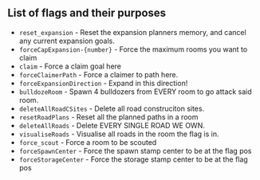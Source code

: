 ## List of flags and their purposes

- `reset_expansion` - Reset the expansion planners memory, and cancel any current expansion goals.
- `forceCapExpansion-{number}` - Force the maximum rooms you want to claim
- `claim` - Force a claim goal here
- `forceClaimerPath` - Force a claimer to path here.
- `forceExpansionDirection` - Expand in this direction!
- `bulldozeRoom` - Spawn 4 bulldozers from EVERY room to go attack said room.
- `deleteAllRoadCSites` - Delete all road construciton sites.
- `resetRoadPlans` - Reset all the planned paths in a room
- `deleteAllRoads` - Delete EVERY SINGLE ROAD WE OWN.
- `visualiseRoads` - Visualise all roads in the room the flag is in.
- `force_scout` - Force a room to be scouted
- `forceSpawnCenter` - Force the spawn stamp center to be at the flag pos
- `forceStorageCenter` - Force the storage stamp center to be at the flag pos
